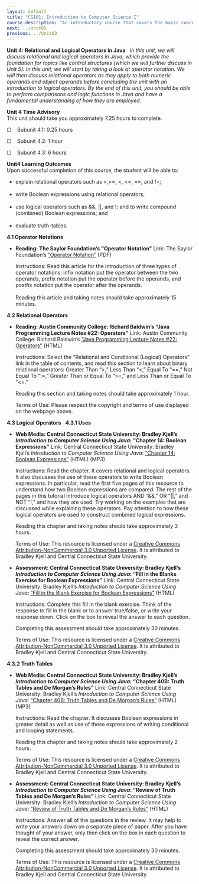 ```yaml
---
layout: default
title: "CS101: Introduction to Computer Science I"
course_description: "An introductory course that covers the basic concepts, nomenclature, and historical perspective of computers and computing. Includes an introduction to software development and object-oriented programming."
next: ../Unit05
previous: ../Unit03
---
```

**Unit 4: Relational and Logical Operators in Java** <span
id="4"></span> 
*In this unit, we will discuss relational and logical operators in Java,
which provide the foundation for topics like control structures (which
we will further discuss in Unit 5). In this unit, we will start by
taking a look at operator notation. We will then discuss relational
operators as they apply to both numeric operands and object operands
before concluding the unit with an introduction to logical operators. By
the end of this unit, you should be able to perform comparisons and
logic functions in Java and have a fundamental understanding of how they
are employed.*

**Unit 4 Time Advisory**  
This unit should take you approximately 7.25 hours to complete.  
  
 ☐    Subunit 4.1: 0.25 hours  
  
 ☐    Subunit 4.2: 1 hour  
  
 ☐    Subunit 4.3: 6 hours

**Unit4 Learning Outcomes**  
Upon successful completion of this course, the student will be able to:
-   explain relational operators such as \>,\>=, \<, \<=, ==, and !=;  
      
-   write Boolean expressions using relational operators;  
      
-   use logical operators such as &&, ||, and !; and to write compound
    (combined) Boolean expressions; and  
      
-   evaluate truth-tables.

**4.1 Operator Notations** <span id="4.1"></span> 
-   **Reading: The Saylor Foundation’s “Operator Notation”**
    Link: The Saylor Foundation’s [“Operator
    Notation”](http://www.saylor.org/site/wp-content/uploads/2013/02/CS101-4.1.1-Operator-Notation-FINAL.pdf) (PDF)  
      
     Instructions: Read this article for the introduction of three types
    of operator notations: infix notation put the operator between the
    two operands, prefix notation put the operator before the operands,
    and postfix notation put the operator after the operands.  
        
     Reading this article and taking notes should take approximately 15
    minutes.

**4.2 Relational Operators** <span id="4.2"></span> 
-   **Reading: Austin Community College: Richard Baldwin’s “Java
    Programming Lecture Notes \#22: Operators”**
    Link: Austin Community College: Richard Baldwin’s [“Java Programming
    Lecture Notes \#22:
    Operators”](http://www.dickbaldwin.com/java/Java022.htm) (HTML)  
      
     Instructions: Select the “Relational and Conditional (Logical)
    Operators” link in the table of contents, and read this section to
    learn about binary relational operators: Greater Than “\>,” Less
    Than “\<,” Equal To “==,” Not Equal To “!=,” Greater Than or Equal
    To “\>=,” and Less Than or Equal To “\<=.”  
      
     Reading this section and taking notes should take approximately 1
    hour.  
      
     Terms of Use: Please respect the copyright and terms of use
    displayed on the webpage above.

**4.3 Logical Operators** <span id="4.3"></span> 
**4.3.1 Uses** <span id="4.3.1"></span> 
-   **Web Media: Central Connecticut State University: Bradley Kjell’s
    *Introduction to Computer Science Using Java*: “Chapter 14: Boolean
    Expressions”**
    Link: Central Connecticut State University: Bradley
    Kjell’s *Introduction to Computer Science Using Java*: [“Chapter 14:
    Boolean
    Expressions”](http://chortle.ccsu.edu/java5/Notes/chap14/ch14_1.html) (HTML)
    (MP3)  
      
     Instructions: Read the chapter. It covers relational and logical
    operators. It also discusses the use of these operators to write
    Boolean expressions. In particular, read the first five pages of
    this resource to understand how two Boolean expressions are
    compared. The rest of the pages in this tutorial introduce logical
    operators AND “&&,” OR “||,” and NOT “!,” and how they are used. Try
    working on the examples that are discussed while explaining these
    operators. Pay attention to how these logical operators are used to
    construct combined logical expressions.  
      
     Reading this chapter and taking notes should take approximately 3
    hours.  
      
     Terms of Use: This resource is licensed under a [Creative Commons
    Attribution-NonCommercial 3.0 Unported
    License](http://creativecommons.org/licenses/by-nc/3.0/deed.en_US).
    It is attributed to Bradley Kjell and Central Connecticut State
    University.

-   **Assessment: Central Connecticut State University: Bradley Kjell’s
    *Introduction to Computer Science Using Java*: “Fill in the Blanks
    Exercise for Boolean Expressions”**
    Link: Central Connecticut State University: Bradley
    Kjell’s *Introduction to Computer Science Using Java*: [“Fill in the
    Blank Exercise for Boolean
    Expressions”](http://chortle.ccsu.edu/java5/Notes/chap14/fillBlankCh14.html) (HTML)  
      
     Instructions: Complete this fill in the blank exercise. Think of
    the response to fill in the blank or to answer true/false, or write
    your response down. Click on the box to reveal the answer to each
    question.  
      
     Completing this assessment should take approximately 30 minutes.  
      
     Terms of Use: This resource is licensed under a [Creative Commons
    Attribution-NonCommercial 3.0 Unported
    License](http://creativecommons.org/licenses/by-nc/3.0/deed.en_US).
    It is attributed to Bradley Kjell and Central Connecticut State
    University.

**4.3.2 Truth Tables** <span id="4.3.2"></span> 
-   **Web Media: Central Connecticut State University: Bradley Kjell’s
    *Introduction to Computer Science Using Java*: “Chapter 40B: Truth
    Tables and De Morgan’s Rules”**
    Link: Central Connecticut State University: Bradley
    Kjell’s *Introduction to Computer Science Using Java*: [“Chapter
    40B: Truth Tables and De Morgan’s
    Rules”](http://chortle.ccsu.edu/java5/Notes/chap40B/ch40B_1.html) (HTML)
    (MP3)  
      
     Instructions: Read the chapter. It discusses Boolean expressions in
    greater detail as well as use of these expressions of writing
    conditional and looping statements.  
      
     Reading this chapter and taking notes should take approximately 2
    hours.  
      
     Terms of Use: This resource is licensed under a [Creative Commons
    Attribution-NonCommercial 3.0 Unported
    License](http://creativecommons.org/licenses/by-nc/3.0/deed.en_US).
    It is attributed to Bradley Kjell and Central Connecticut State
    University.

-   **Assessment: Central Connecticut State University: Bradley Kjell’s
    *Introduction to Computer Science Using Java*: “Review of Truth
    Tables and De Morgan’s Rules”**
    Link: Central Connecticut State University: Bradley
    Kjell’s *Introduction to Computer Science Using Java*: [“Review of
    Truth Tables and De Morgan’s
    Rules”](http://chortle.ccsu.edu/java5/Notes/chap40B/fillBlankCh40B.html) (HTML)  
      
     Instructions: Answer all of the questions in the review. It may
    help to write your answers down on a separate piece of paper. After
    you have thought of your answer, only then click on the box in each
    question to reveal the correct answer.  
      
     Completing this assessment should take approximately 30 minutes.  
      
     Terms of Use: This resource is licensed under a [Creative Commons
    Attribution-NonCommercial 3.0 Unported
    License](http://creativecommons.org/licenses/by-nc/3.0/deed.en_US).
    It is attributed to Bradley Kjell and Central Connecticut State
    University.


